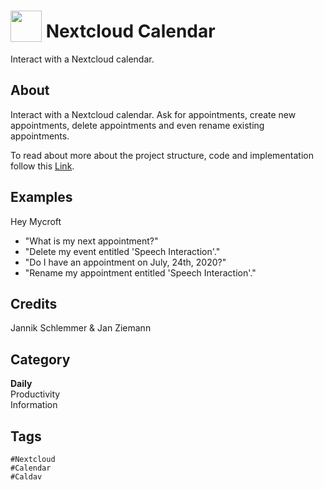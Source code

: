 # <img src="https://raw.githack.com/FortAwesome/Font-Awesome/master/svgs/solid/calendar.svg" card_color="#FF8D00" width="50" height="50" style="vertical-align:bottom"/> Nextcloud Calendar
Interact with a Nextcloud calendar.

## About
Interact with a Nextcloud calendar. Ask for appointments, create new appointments, 
delete appointments and even rename existing appointments.

To read about more about the project structure, code and implementation follow 
this [Link](https://github.com/ja-schl/nextcloud_calendar_skill/blob/master/Mycroft_Projekt.md).

## Examples
Hey Mycroft
* "What is my next appointment?"
* "Delete my event entitled 'Speech Interaction'."
* "Do I have an appointment on July, 24th, 2020?"
* "Rename my appointment entitled 'Speech Interaction'."



## Credits
Jannik Schlemmer & Jan Ziemann

## Category
**Daily**  
Productivity  
Information

## Tags
    #Nextcloud
    #Calendar
    #Caldav

